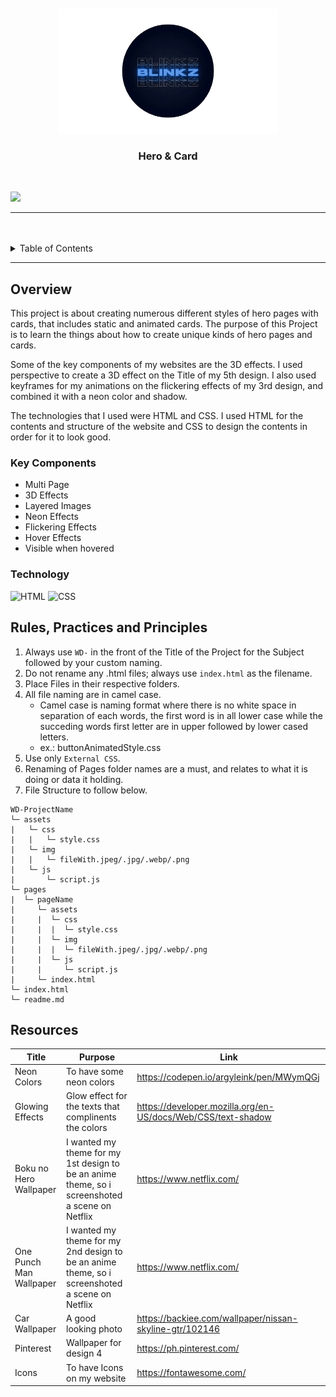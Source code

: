 <a name="readme-top">

<br/>

<br />
<div align="center">
  <a href="https://github.com/zyx-0314/">
  <!-- TODO: If you want to add logo or banner you can add it here -->
    <img src="./assets/img/Untitled__2_-removebg-preview (1).png" width="350" height="200">
  </a>
<!-- TODO: Change Title to the name of the title of your Project -->
  <h3 align="center">Hero & Card</h3>
</div>
<!-- TODO: Make a short description -->
<div align="center">

</div>

<br />

<!-- TODO: Change the zyx-0314 into your github username  -->
<!-- TODO: Change the WD-Template-Project into the same name of your folder -->
![](https://visit-counter.vercel.app/counter.png?page=notblinkzzz/WD-Hands-on-2)

---

<br />
<br />

<!-- TODO: If you want to add more layers for your readme -->
<details>
  <summary>Table of Contents</summary>
  <ol>
    <li>
      <a href="#overview">Overview</a>
      <ol>
        <li>
          <a href="#key-components">Key Components</a>
        </li>
        <li>
          <a href="#technology">Technology</a>
        </li>
      </ol>
    </li>
    <li>
      <a href="#rule,-practices-and-principles">Rules, Practices and Principles</a>
    </li>
    <li>
      <a href="#resources">Resources</a>
    </li>
  </ol>
</details>

---

## Overview

<!-- TODO: To be changed -->
<!-- The following are just sample -->
This project is about creating numerous different styles of hero pages with cards, that includes static and animated cards. The purpose of this Project is to learn the things about how to create unique kinds of hero pages and cards.

Some of the key components of my websites are the 3D effects. I used perspective to create a 3D effect on the Title of my 5th design. I also used keyframes for my animations on the flickering effects of my 3rd design, and combined it with a neon color and shadow.

The technologies that I used were HTML and CSS. I used HTML for the contents and structure of the website and CSS to design the contents in order for it to look good.

### Key Components
<!-- TODO: List of Key Components -->
<!-- The following are just sample -->
- Multi Page
- 3D Effects
- Layered Images
- Neon Effects
- Flickering Effects
- Hover Effects
- Visible when hovered

### Technology
<!-- TODO: List of Technology Used -->
![HTML](https://img.shields.io/badge/HTML-E34F26?style=for-the-badge&logo=html5&logoColor=white)
![CSS](https://img.shields.io/badge/CSS-1572B6?style=for-the-badge&logo=css3&logoColor=white)

## Rules, Practices and Principles
1. Always use `WD-` in the front of the Title of the Project for the Subject followed by your custom naming.
2. Do not rename any .html files; always use `index.html` as the filename.
3. Place Files in their respective folders.
4. All file naming are in camel case.
   - Camel case is naming format where there is no white space in separation of each words, the first word is in all lower case while the succeding words first letter are in upper followed by lower cased letters.
   - ex.: buttonAnimatedStyle.css
5. Use only `External CSS`.
6. Renaming of Pages folder names are a must, and relates to what it is doing or data it holding.
7. File Structure to follow below.

```
WD-ProjectName
└─ assets
|   └─ css
|   |   └─ style.css
|   └─ img
|   |   └─ fileWith.jpeg/.jpg/.webp/.png
|   └─ js
|       └─ script.js
└─ pages
|  └─ pageName
|     └─ assets
|     |  └─ css
|     |  |  └─ style.css
|     |  └─ img
|     |  |  └─ fileWith.jpeg/.jpg/.webp/.png
|     |  └─ js
|     |     └─ script.js
|     └─ index.html
└─ index.html
└─ readme.md
```

## Resources

<!-- TODO: Add References -->
| Title | Purpose | Link |
|-|-|-|
| Neon Colors | To have some neon colors | https://codepen.io/argyleink/pen/MWymQGj |
| Glowing Effects | Glow effect for the texts that complinents the colors | https://developer.mozilla.org/en-US/docs/Web/CSS/text-shadow |
| Boku no Hero Wallpaper | I wanted my theme for my 1st design to be an anime theme, so i screenshoted a scene on Netflix | https://www.netflix.com/ |
| One Punch Man Wallpaper | I wanted my theme for my 2nd design to be an anime theme, so i screenshoted a scene on Netflix | https://www.netflix.com/ |
| Car Wallpaper | A good looking photo  | https://backiee.com/wallpaper/nissan-skyline-gtr/102146 |
| Pinterest | Wallpaper for design 4 | https://ph.pinterest.com/ |
| Icons | To have Icons on my website | https://fontawesome.com/ |
